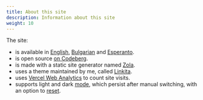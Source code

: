 ```yaml
---
title: About this site
description: Information about this site
weight: 10
---
```


The site:
- is available in [English](https://salif.eu/), [Bulgarian](https://salif.eu/bg/) and [Esperanto](https://salif.eu/eo/).
- is open source [on Codeberg](https://codeberg.org/salif/personal-web-page).
- is made with a static site generator named [Zola](https://www.getzola.org/).
- uses a theme maintained by me, called [Linkita](https://codeberg.org/salif/linkita).
- uses [Vercel Web Analytics](https://vercel.com/docs/analytics) to count site visits.
- supports light and dark [mode][mode_toggle], which persist after manual switching, with an option to [reset][mode_reset].

[mode_toggle]:javascript:(()=>{window.linkita.toggleDarkMode();})();
[mode_reset]:javascript:(()=>{window.linkita.resetDarkMode();})();
